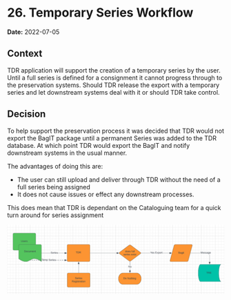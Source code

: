 # 26. Temporary Series Workflow 

**Date:** 2022-07-05

## Context

TDR application will support the creation of a temporary series by the user.
Until a full series is defined for a consignment it cannot progress through to the preservation systems.
Should TDR release the export with a temporary series and let downstream systems deal with it or should TDR take control.

## Decision

To help support the preservation process it was decided that TDR would not export the BagIT package until a permanent Series was added to the TDR database.
At which point TDR would export the BagIT and notify downstream systems in the usual manner.

The advantages of doing this are:
* The user can still upload and deliver through TDR without the need of a full series being assigned
* It does not cause issues or effect any downstream processes.

This does mean that TDR is dependant on the Cataloguing team for a quick turn around for series assignment

![Chart to show workflow](images/temp-series-workflow.png)
